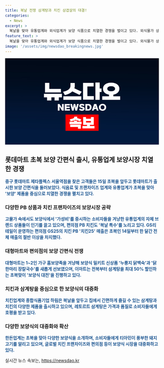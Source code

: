```yaml
---
title: 복날 전쟁 삼계탕과 치킨 삼겹살의 대결!
categories:
  - News
excerpt: >
  복날을 맞아 유통업계와 외식업계가 보양 식품으로 치열한 경쟁을 벌이고 있다. 외식물가 상승에 따라 가성비를 중시하는 소비자들을 겨냥해 유통업계의 PB 상품들이 인기를 끌고 있으며, 편의점에서도 특별한 초복 행사를 진행 중이다. 대형마트에서는 홈보양족을 위한 밀키트와 레토르트 삼계탕 등을 출시하며, 종합식품기업 하림은 복날을 맞아 삼계탕과 치킨에 이어 삼겹살까지 다양한 간편식을 선보이고 있다. 치킨 프랜차이즈 업체들 또한 복날 특수를 노리며 할인 행사를 전개 중이다. 이와 함께 한돈업계는 다양한 보양식을 소비자에게 제안하고 있다.
feature_text: >
  복날을 맞아 유통업계와 외식업계가 보양 식품으로 치열한 경쟁을 벌이고 있다. 외식물가 상승에 따라 가성비를 중시하는 소비자들을 겨냥해 유통업계의 PB 상품들이 인기를 끌고 있으며, 편의점에서도 특별한 초복 행사를 진행 중이다. 대형마트에서는 홈보양족을 위한 밀키트와 레토르트 삼계탕 등을 출시하며, 종합식품기업 하림은 복날을 맞아 삼계탕과 치킨에 이어 삼겹살까지 다양한 간편식을 선보이고 있다. 치킨 프랜차이즈 업체들 또한 복날 특수를 노리며 할인 행사를 전개 중이다. 이와 함께 한돈업계는 다양한 보양식을 소비자에게 제안하고 있다.
image: '/assets/img/newsdao_breakingnews.jpg'
---
```


<p><img src="/assets/img/newsdao_breakingnews.jpg" alt="pcversion 속보" /></p>

<h2 data-ke-size="size26">롯데마트 초복 보양 간편식 출시, 유통업계 보양시장 치열한 경쟁</h2>

<p data-ke-size="size16"><b><span style="color: #1a5490;">중구 롯데마트 제타플렉스 서울역점을 찾은 고객들은 15일 초복을 앞두고 롯데마트가 출시한 보양 간편식을 둘러보았다. 식음료 및 프랜차이즈 업계와 유통업계가 초복을 맞아 '보양' 제품을 중심으로 치열한 경쟁을 펼치고 있다.</span></b></p>

<h3 data-ke-size="size24">다양한 PB 상품과 치킨 프랜차이즈의 보양시장 공략</h3>

<p data-ke-size="size16"><b><span style="color: #1a5490;">고물가 속에서도 보양식에서 '가성비'를 중시하는 소비자들을 겨냥한 유통업계의 자체 브랜드 상품들이 인기를 끌고 있으며, 편의점 PB 치킨도 '복날 특수'를 노리고 있다. GS리테일이 운영하는 편의점 GS25의 치킨 PB '치킨25' 매출은 초복인 14일부터 한 달간 전체 매출의 절반 이상을 차지했다.</span></b></p>

<h3 data-ke-size="size24">대형마트와 편의점의 보양 간편식 전쟁</h3>

<p data-ke-size="size16"><b><span style="color: #1a5490;">대형마트는 1~2인 가구 홈보양족을 겨냥해 보양식 밀키트 신상품 '누룽지 닭백숙'과 '닭한마리 장칼국수'를 새롭게 선보였으며, 이마트는 전복부터 삼계탕을 최대 50% 할인하는 초복맞이 '보양식 대전'을 진행하고 있다.</span></b></p>

<h3 data-ke-size="size24">치킨과 삼계탕을 중심으로 한 보양식의 대중화</h3>

<p data-ke-size="size16"><b><span style="color: #1a5490;">치킨업계와 종합식품기업 하림은 복날을 앞두고 집에서 간편하게 즐길 수 있는 삼계탕과 치킨의 다양한 제품을 출시하고 있으며, 레토르트 삼계탕은 가격과 품질로 소비자들에게 호평을 받고 있다.</span></b></p>

<h3 data-ke-size="size24">다양한 보양식의 대중화와 확산</h3>

<p data-ke-size="size16"><b><span style="color: #1a5490;">한돈업계는 초복을 맞아 다양한 보양식을 소개하며, 소비자들에게 티아민이 풍부한 돼지고기를 알리고 있으며, 글로벌 치킨 프랜차이즈와 편의점 등이 보양식 시장을 대중화하고 있다.</span></b></p>
실시간 뉴스 속보는, <a href="https://newsdao.kr" rel="dofollow">https://newsdao.kr</a>


